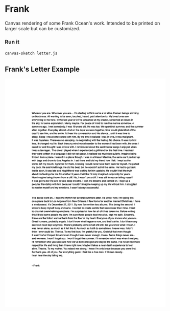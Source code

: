 # Frank

Canvas rendering of some Frank Ocean's work. Intended to be printed on larger scale but can be customized.

### Run it

`canvas-sketch letter.js`

## Frank's Letter Example

![Frank's Letter Example](frank.png)
